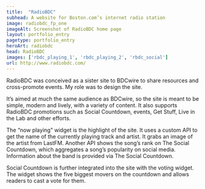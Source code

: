 ```yaml
---
title:  "RadioBDC"
subhead: A website for Boston.com’s internet radio station
image: radiobdc_fp_one
imageAlt: Screenshot of RadioBDC home page
layout: portfolio_entry
pagetype: portfolio_entry
heroArt: radiobdc
head: RadioBDC
images: ['rbdc_playing_1', 'rbdc_playing_2', 'rbdc_social']
url: http://www.radiobdc.com/
---
```


RadioBDC was conceived as a sister site to BDCwire to share resources and cross-promote events. My role was to design the site.

It’s aimed at much the same audience as BDCwire, so the site is meant to be simple, modern and lively, with a variety of content. It also supports RadioBDC promotions such as Social Countdown, events, Get Stuff, Live in the Lab and other efforts.

The “now playing” widget is the highlight of the site. It uses a custom API to get the name of the currently playing track and artist. It grabs an image of the artist from LastFM. Another API shows the song’s rank on The Social Countdown, which aggregates a song’s popularity on social media. Information about the band is provided via The Social Countdown.

Social Countdown is further integrated into the site with the voting widget. The widget shows the five biggest movers on the countdown and allows readers to cast a vote for them.
